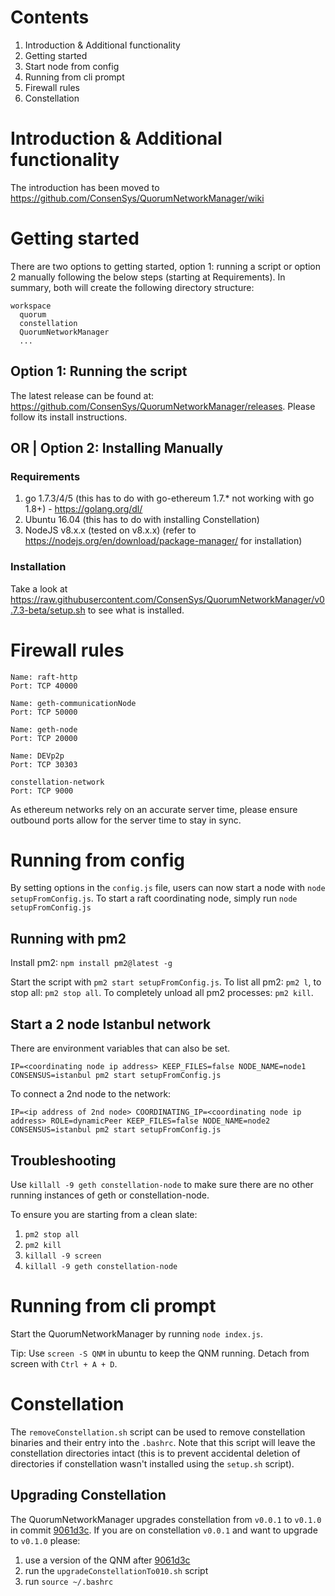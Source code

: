 # Contents

1. Introduction & Additional functionality
2. Getting started
3. Start node from config
4. Running from cli prompt
5. Firewall rules
6. Constellation


# Introduction & Additional functionality

The introduction has been moved to https://github.com/ConsenSys/QuorumNetworkManager/wiki

# Getting started

There are two options to getting started, option 1: running a script or option 2 manually following the below steps (starting at Requirements). In summary, both will create the following directory structure:

```
workspace
  quorum
  constellation
  QuorumNetworkManager
  ...
```

## Option 1: Running the script

The latest release can be found at: https://github.com/ConsenSys/QuorumNetworkManager/releases. Please follow its install instructions.

## OR | Option 2: Installing Manually		

### Requirements

1. go 1.7.3/4/5 (this has to do with go-ethereum 1.7.* not working with go 1.8+) - https://golang.org/dl/
2. Ubuntu 16.04 (this has to do with installing Constellation)
3. NodeJS v8.x.x (tested on v8.x.x) (refer to https://nodejs.org/en/download/package-manager/ for installation)

### Installation
Take a look at https://raw.githubusercontent.com/ConsenSys/QuorumNetworkManager/v0.7.3-beta/setup.sh to see what is installed.

# Firewall rules

```
Name: raft-http
Port: TCP 40000

Name: geth-communicationNode
Port: TCP 50000

Name: geth-node
Port: TCP 20000

Name: DEVp2p
Port: TCP 30303

constellation-network
Port: TCP 9000

```

As ethereum networks rely on an accurate server time, please ensure outbound ports allow for the server time to stay in sync.

# Running from config

By setting options in the `config.js` file, users can now start a node with `node setupFromConfig.js`.  To start a raft coordinating node, simply run `node setupFromConfig.js`

## Running with pm2

Install pm2: `npm install pm2@latest -g`

Start the script with `pm2 start setupFromConfig.js`. To list all pm2: `pm2 l`, to stop all: `pm2 stop all`. To completely unload all pm2 processes: `pm2 kill`.

## Start a 2 node Istanbul network

There are environment variables that can also be set.    

`IP=<coordinating node ip address> KEEP_FILES=false NODE_NAME=node1 CONSENSUS=istanbul pm2 start setupFromConfig.js`    

To connect a 2nd node to the network:    

`IP=<ip address of 2nd node> COORDINATING_IP=<coordinating node ip address> ROLE=dynamicPeer KEEP_FILES=false NODE_NAME=node2 CONSENSUS=istanbul pm2 start setupFromConfig.js`    

## Troubleshooting

Use `killall -9 geth constellation-node` to make sure there are no other running instances of geth or constellation-node.    

To ensure you are starting from a clean slate:
1. `pm2 stop all`
2. `pm2 kill`
3. `killall -9 screen`
4. `killall -9 geth constellation-node`

# Running from cli prompt

Start the QuorumNetworkManager by running `node index.js`. 

Tip: Use `screen -S QNM` in ubuntu to keep the QNM running. Detach from screen with `Ctrl + A + D`.


# Constellation

The `removeConstellation.sh` script can be used to remove constellation binaries and their entry into the `.bashrc`. Note that this script will leave the constellation directories intact (this is to prevent accidental deletion of directories if constellation wasn't installed using the `setup.sh` script).

## Upgrading Constellation

The QuorumNetworkManager upgrades constellation from `v0.0.1` to `v0.1.0` in commit [9061d3c](https://github.com/ConsenSys/QuorumNetworkManager/commit/9061d3c4144c9c9f25c607ad2a1a116f4ea81526). If you are on constellation `v0.0.1` and want to upgrade to `v0.1.0` please:

1. use a version of the QNM after [9061d3c](https://github.com/ConsenSys/QuorumNetworkManager/commit/9061d3c4144c9c9f25c607ad2a1a116f4ea81526)
2. run the `upgradeConstellationTo010.sh` script
3. run `source ~/.bashrc`



